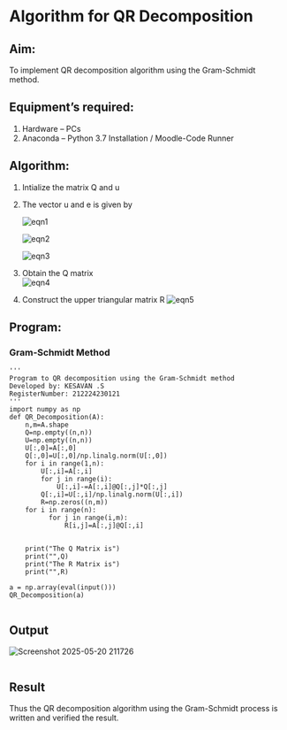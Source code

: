 # Algorithm for QR Decomposition
## Aim:
To implement QR decomposition algorithm using the Gram-Schmidt method.
## Equipment’s required:
1.	Hardware – PCs
2.	Anaconda – Python 3.7 Installation / Moodle-Code Runner
## Algorithm:
1.	Intialize the matrix Q and u
2.	The vector u and e is given by

    ![eqn1](./ex4.jpg)

    ![eqn2](./ex6.jpg)

    ![eqn3](./ex3.jpg)

3.	Obtain the Q matrix   
    ![eqn4](./ex1.jpg)
4.	Construct the upper triangular matrix R
    ![eqn5](./ex2.jpg)



## Program:
### Gram-Schmidt Method


```
'''
Program to QR decomposition using the Gram-Schmidt method
Developed by: KESAVAN .S
RegisterNumber: 212224230121
'''
import numpy as np
def QR_Decomposition(A):
    n,m=A.shape
    Q=np.empty((n,n))
    U=np.empty((n,n))
    U[:,0]=A[:,0]
    Q[:,0]=U[:,0]/np.linalg.norm(U[:,0])
    for i in range(1,n):
        U[:,i]=A[:,i]
        for j in range(i):
            U[:,i]-=A[:,i]@Q[:,j]*Q[:,j]
        Q[:,i]=U[:,i]/np.linalg.norm(U[:,i])
        R=np.zeros((n,m))
    for i in range(n):
          for j in range(i,m):
              R[i,j]=A[:,j]@Q[:,i]
  

    print("The Q Matrix is")
    print("",Q)
    print("The R Matrix is")
    print("",R)

a = np.array(eval(input()))
QR_Decomposition(a)
```







```
```
## Output

![Screenshot 2025-05-20 211726](https://github.com/user-attachments/assets/c62de910-c73e-4c91-a62b-c409fa527464)


```
````
## Result
Thus the QR decomposition algorithm using the Gram-Schmidt process is written and verified the result.

